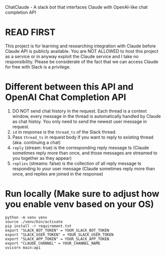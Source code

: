 ChatClaude - A slack bot that interfaces Claude with OpenAI-like chat completion API

# READ FIRST
This project is for learning and researching integration with Claude before Claude API is publicly available. You are NOT ALLOWED to host this project as a service or in anyway exploit the Claude service and I take no responsibility. Please be considerate of the fact that we can access Claude for free with Slack is a privilege.

# Different between this API and OpenAI Chat Completion API
1. DO NOT send chat history in the request. Each thread is a context window, every message in the thread is automatically handled by Claude as chat histoy. You only need to send the newest user message in request. 
2. `id` in response is the `thread_ts` of the Slack thread.
3. Pass `thread_ts` in request body if you want to reply to existing thread (aka. continuing a chat)
4. `reply` (stream: true) is the corresponding reply message ts (Claude sometimes reply more than once, and those messages are streamed to you together as they appear)
5. `replies` (streams: false) is the collection of all reply message ts responding to your user message (Claude sometimes reply more than once, and replies are joined in the response)

# Run locally (Make sure to adjust how you enable venv based on your OS)
```
python -m venv venv
source ./venv/bin/activate
pip install -r requirement.txt
export "SLACK_BOT_TOKEN" = YOUR_SLACK_BOT_TOKEN
export "SLACK_USER_TOKEN" = YOUR_SLACK_USER_TOKEN
export "SLACK_APP_TOKEN" = YOUR_SLACK_APP_TOKEN
export "CLAUDE_CHANNEL" = YOUR_CHANNEL_NAME
uvicorn main:api
```
